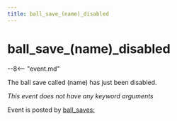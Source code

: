 ```yaml
---
title: ball_save_(name)_disabled
---
```


# ball_save_(name)\_disabled


--8<-- "event.md"

The ball save called (name) has just been disabled.

*This event does not have any keyword arguments*

Event is posted by [ball_saves:](../config/ball_saves.md)
